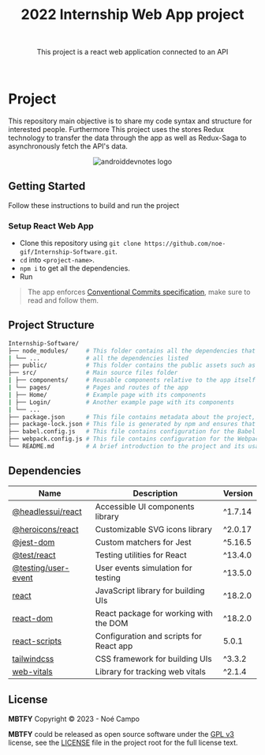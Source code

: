 <h1 align="center">2022 Internship Web App project</h1></br>
<p align="center">
This project is a react web application connected to an API
</p>
<br>

# Project

This repository main objective is to share my code syntax and structure for interested people.
Furthermore This project uses the stores Redux technology to transfer the data through the app as well as Redux-Saga to asynchronously fetch the API's data.

<p align="center">
<img src="assets/lv_0_20230502125528.gif" alt="androiddevnotes logo"></img>
</p>

## Getting Started

Follow these instructions to build and run the project

### Setup React Web App

- Clone this repository using `git clone https://github.com/noe-gif/Internship-Software.git`.
- `cd` into `<project-name>`.
- `npm i` to get all the dependencies.
- Run

> The app enforces [Conventional Commits specification](https://www.conventionalcommits.org/en/v1.0.0/), make sure to read and follow them.

## Project Structure

```bash
Internship-Software/
├── node_modules/     # This folder contains all the dependencies that the project requires, including React itself.
| └── ...             # all the dependencies listed
├── public/           # This folder contains the public assets such as index.html file
├── src/              # Main source files folder
| ├── components/     # Reusable components relative to the app itself
| └── pages/          # Pages and routes of the app
| ├── Home/           # Example page with its components
| ├── Login/          # Another example page with its components
| └── ...
├── package.json      # This file contains metadata about the project, including the project name, version, and dependencies.
├── package-lock.json # This file is generated by npm and ensures that the project's dependencies are installed in a consistent manner.
├── babel.config.js   # This file contains configuration for the Babel transpiler
├── webpack.config.js # This file contains configuration for the Webpack bundler
└── README.md         # A brief introduction to the project and its usage.
```

## Dependencies

| Name                   | Description                              | Version   |
| ---------------------- | ---------------------------------------- | --------- |
| [@headlessui/react]    | Accessible UI components library         | ^1.7.14   |
| [@heroicons/react]     | Customizable SVG icons library           | ^2.0.17   |
| [@jest-dom]            | Custom matchers for Jest                 | ^5.16.5   |
| [@test/react]          | Testing utilities for React              | ^13.4.0   |
| [@testing/user-event]  | User events simulation for testing       | ^13.5.0   |
| [react]                | JavaScript library for building UIs      | ^18.2.0   |
| [react-dom]            | React package for working with the DOM   | ^18.2.0   |
| [react-scripts]        | Configuration and scripts for React app  | 5.0.1     |
| [tailwindcss]          | CSS framework for building UIs           | ^3.3.2    |
| [web-vitals]           | Library for tracking web vitals          | ^2.1.4    |

## License

**MBTFY** Copyright © 2023 - Noé Campo

**MBTFY** could be released as open source software under
the [GPL v3](https://opensource.org/licenses/gpl-3.0.html)
license, see the [LICENSE](./LICENSE) file in the project root for the full license text.

[@headlessui/react]: https://headlessui.dev/react/
[@heroicons/react]: https://heroicons.com/react/
[@jest-dom]: https://testing-library.com/docs/ecosystem-jest-dom/
[@test/react]: https://testing-library.com/docs/react-testing-library/intro/
[@testing/user-event]: https://testing-library.com/docs/ecosystem-user-event/
[react]: https://reactjs.org/docs/getting-started.html
[react-dom]: https://reactjs.org/docs/react-dom.html
[react-scripts]: https://create-react-app.dev/docs/getting-started/
[tailwindcss]: https://tailwindcss.com/docs
[web-vitals]: https://web.dev/vitals/


[tutorial]: assets/lv_0_20230502125528.gif
